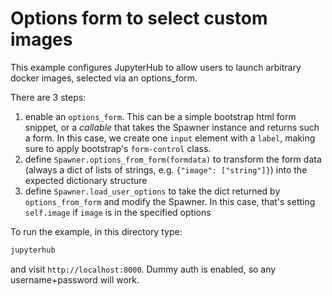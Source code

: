 # Options form to select custom images

This example configures JupyterHub to allow users to launch arbitrary docker images, selected via an options_form.

There are 3 steps:

1. enable an `options_form`. This can be a simple bootstrap html form snippet,
   or a *callable* that takes the Spawner instance and returns such a form.
   In this case, we create one `input` element with a `label`,
   making sure to apply bootstrap's `form-control` class.
2. define `Spawner.options_from_form(formdata)` to transform the form data (always a dict of lists of strings, e.g. `{"image": ["string"]}`) into the expected dictionary structure
3. define `Spawner.load_user_options` to take the dict returned by `options_from_form` and modify the Spawner. In this case, that's setting `self.image` if `image` is in the specified options

To run the example, in this directory type:

```bash
jupyterhub
```

and visit `http://localhost:8000`. Dummy auth is enabled, so any username+password will work.
